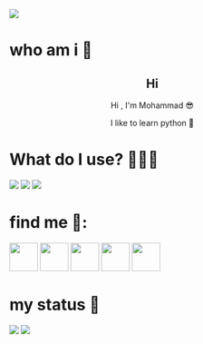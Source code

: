 <p>
    <img src="https://github.com/mohwmmad86/mohwmmad86/blob/03e0ddd1cbe3c1301c9b892f2157cbf0918c150c/icons/Banner.png">
</p>


# who am i 👤
<h2 align="center" >Hi</h2>
<p align="center" >Hi , I'm Mohammad 😎</p>
<p  align="center" >I like to learn python 🐍</p>


# What do I use? 👨🏻‍💻

<p>
    <img src="https://img.shields.io/badge/python-27015E?style=for-the-badge&logo=python&logoColor=F700FF">
    <img src="https://img.shields.io/badge/Linux-27015E?style=for-the-badge&logo=linux&logoColor=F700FF">
    <img src="https://img.shields.io/badge/mysql-27015E.svg?style=for-the-badge&logo=mysql&logoColor=F700FF">
</p>

# find me 🧐:

<a href="https://t.me/mmddev1"><img src="https://github.com/mohwmmad86/mohwmmad86/blob/86fa88d9f3c0b8118c06440a948fad1b51809612/icons/telegram.png" width="50px"></a> 
<a href="https://www.linkedin.com/in/mmddev1"> <img src="https://github.com/mohwmmad86/mohwmmad86/blob/e7bff72d0951783899aa954890737f1882f30a00/icons/linkedin.png" width="50px"></a>
<a href="https://instagram.com/mmddev1"><img src="https://github.com/mohwmmad86/mohwmmad86/blob/86fa88d9f3c0b8118c06440a948fad1b51809612/icons/instagram.png" width="50px"></a> 
<a href="https://x.com/mmddev1"><img src="https://github.com/mohwmmad86/mohwmmad86/blob/86fa88d9f3c0b8118c06440a948fad1b51809612/icons/x.png" width="50px"></a> 
<a href="https://reddit.com/u/mmddev1"><img src="https://github.com/mohwmmad86/mohwmmad86/blob/86fa88d9f3c0b8118c06440a948fad1b51809612/icons/reddit.png" width="50px"></a> 



# my status 👀

<p>
    <img src="https://github-readme-stats.vercel.app/api?username=malekilogic&show_icons=false&theme=tokyonight">
    <img src="https://github-readme-stats.vercel.app/api/top-langs/?username=malekilogic&layout=compact&theme=tokyonight">
</p>
